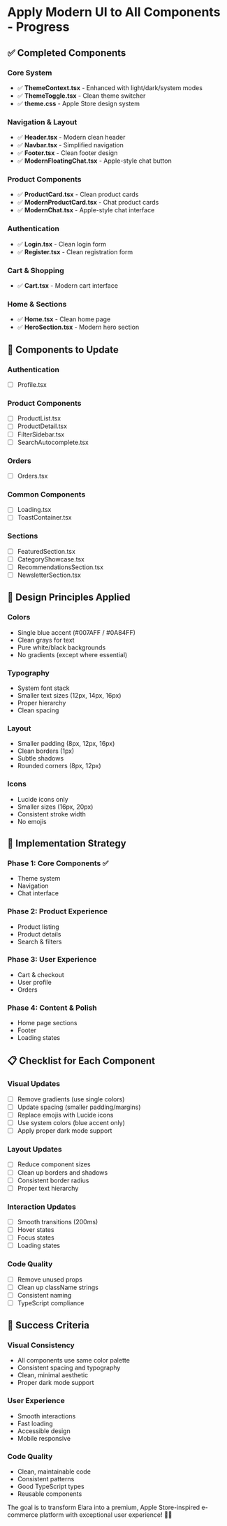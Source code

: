 # Apply Modern UI to All Components - Progress

## ✅ **Completed Components**

### **Core System**
- ✅ **ThemeContext.tsx** - Enhanced with light/dark/system modes
- ✅ **ThemeToggle.tsx** - Clean theme switcher
- ✅ **theme.css** - Apple Store design system

### **Navigation & Layout**
- ✅ **Header.tsx** - Modern clean header
- ✅ **Navbar.tsx** - Simplified navigation
- ✅ **Footer.tsx** - Clean footer design
- ✅ **ModernFloatingChat.tsx** - Apple-style chat button

### **Product Components**
- ✅ **ProductCard.tsx** - Clean product cards
- ✅ **ModernProductCard.tsx** - Chat product cards
- ✅ **ModernChat.tsx** - Apple-style chat interface

### **Authentication**
- ✅ **Login.tsx** - Clean login form
- ✅ **Register.tsx** - Clean registration form

### **Cart & Shopping**
- ✅ **Cart.tsx** - Modern cart interface

### **Home & Sections**
- ✅ **Home.tsx** - Clean home page
- ✅ **HeroSection.tsx** - Modern hero section

## 🔄 **Components to Update**

### **Authentication**
- [ ] Profile.tsx

### **Product Components**
- [ ] ProductList.tsx
- [ ] ProductDetail.tsx
- [ ] FilterSidebar.tsx
- [ ] SearchAutocomplete.tsx

### **Orders**
- [ ] Orders.tsx

### **Common Components**
- [ ] Loading.tsx
- [ ] ToastContainer.tsx

### **Sections**
- [ ] FeaturedSection.tsx
- [ ] CategoryShowcase.tsx
- [ ] RecommendationsSection.tsx
- [ ] NewsletterSection.tsx

## 🎨 **Design Principles Applied**

### **Colors**
- Single blue accent (#007AFF / #0A84FF)
- Clean grays for text
- Pure white/black backgrounds
- No gradients (except where essential)

### **Typography**
- System font stack
- Smaller text sizes (12px, 14px, 16px)
- Proper hierarchy
- Clean spacing

### **Layout**
- Smaller padding (8px, 12px, 16px)
- Clean borders (1px)
- Subtle shadows
- Rounded corners (8px, 12px)

### **Icons**
- Lucide icons only
- Smaller sizes (16px, 20px)
- Consistent stroke width
- No emojis

## 🚀 **Implementation Strategy**

### **Phase 1: Core Components** ✅
- Theme system
- Navigation
- Chat interface

### **Phase 2: Product Experience**
- Product listing
- Product details
- Search & filters

### **Phase 3: User Experience**
- Cart & checkout
- User profile
- Orders

### **Phase 4: Content & Polish**
- Home page sections
- Footer
- Loading states

## 📋 **Checklist for Each Component**

### **Visual Updates**
- [ ] Remove gradients (use single colors)
- [ ] Update spacing (smaller padding/margins)
- [ ] Replace emojis with Lucide icons
- [ ] Use system colors (blue accent only)
- [ ] Apply proper dark mode support

### **Layout Updates**
- [ ] Reduce component sizes
- [ ] Clean up borders and shadows
- [ ] Consistent border radius
- [ ] Proper text hierarchy

### **Interaction Updates**
- [ ] Smooth transitions (200ms)
- [ ] Hover states
- [ ] Focus states
- [ ] Loading states

### **Code Quality**
- [ ] Remove unused props
- [ ] Clean up className strings
- [ ] Consistent naming
- [ ] TypeScript compliance

## 🎯 **Success Criteria**

### **Visual Consistency**
- All components use same color palette
- Consistent spacing and typography
- Clean, minimal aesthetic
- Proper dark mode support

### **User Experience**
- Smooth interactions
- Fast loading
- Accessible design
- Mobile responsive

### **Code Quality**
- Clean, maintainable code
- Consistent patterns
- Good TypeScript types
- Reusable components

The goal is to transform Elara into a premium, Apple Store-inspired e-commerce platform with exceptional user experience! 🍎✨